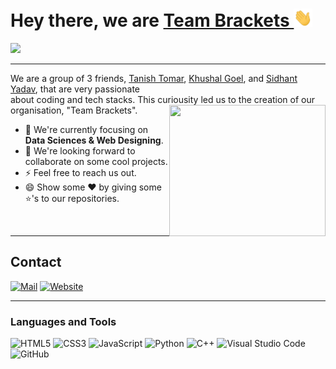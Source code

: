 <h1>Hey there, we are <a  href="https://github.com/teambrackets/">Team Brackets </a> <img  src="https://raw.githubusercontent.com/ABSphreak/ABSphreak/master/gifs/Hi.gif" width="30"></h1>

<img src="https://komarev.com/ghpvc/?username=teambrackets&style=plastic" />

-------------------

We are a group of 3 friends, <a href="https://github.com/tomartanish">Tanish Tomar</a>, <a href="https://github.com/khushalgoel">Khushal Goel</a>, and  <a href="https://github.com/yadavsidhant">Sidhant Yadav</a>, that are very passionate <br> about coding and tech stacks. This curiousity led us to the creation of our organisation, "Team Brackets".
<img align='right' src="http://cdn.lowgif.com/small/9cb12f51dffbaaa6-character-typing-by-vincent-mokuenko-dribbble.gif" width="250" height="210"/>

- 🌱 We're currently focusing on **Data Sciences & Web Designing**.
- 💬 We're looking forward to collaborate on some cool projects.
- ⚡ Feel free to reach us out.
- 😄 Show some ❤ by giving some ⭐'s to our repositories.

<br>

-------------------

## Contact
<a href="mailto:teambrackets.india@gmail.com">![Mail](https://img.shields.io/badge/Gmail-D14836?style=for-the-badge&logo=gmail&logoColor=white)</a> <a href="https://diagnosia.netlify.app">![Website](https://img.shields.io/badge/website-000000?style=for-the-badge&logo=About.me&logoColor=white)</a>

-------------------

### Languages and Tools  
![HTML5](https://img.shields.io/badge/HTML-%23E34F26.svg?style=for-the-badge&logo=html5&logoColor=white) ![CSS3](https://img.shields.io/badge/CSS-2299F8?style=for-the-badge&logo=css3&logoColor=white) ![JavaScript](https://img.shields.io/badge/javascript-%23323330.svg?style=for-the-badge&logo=javascript&logoColor=%23F7DF1E) ![Python](https://img.shields.io/badge/python-%2314354C.svg?style=for-the-badge&logo=python&logoColor=white) ![C++](https://img.shields.io/badge/c++-00599C.svg?style=for-the-badge&logo=c%2B%2B&logoColor=white) ![Visual Studio Code](https://img.shields.io/badge/VisualStudioCode-0078d7.svg?style=for-the-badge&logo=visual-studio-code&logoColor=white) ![GitHub](https://img.shields.io/badge/github-%23121011.svg?style=for-the-badge&logo=github&logoColor=white)

 <div>
